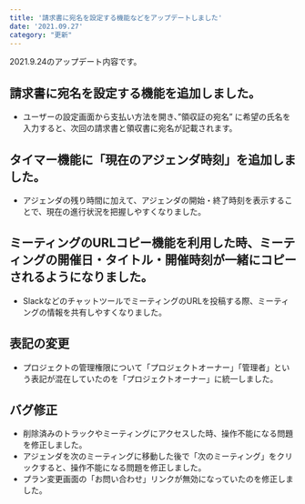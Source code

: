```yaml
---
title: '請求書に宛名を設定する機能などをアップデートしました'
date: '2021.09.27'
category: "更新"
---
```


2021.9.24のアップデート内容です。
## 請求書に宛名を設定する機能を追加しました。
- ユーザーの設定画面から支払い方法を開き、”領収証の宛名” に希望の氏名を入力すると、次回の請求書と領収書に宛名が記載されます。
## タイマー機能に「現在のアジェンダ時刻」を追加しました。
- アジェンダの残り時間に加えて、アジェンダの開始・終了時刻を表示することで、現在の進行状況を把握しやすくなりました。

## ミーティングのURLコピー機能を利用した時、ミーティングの開催日・タイトル・開催時刻が一緒にコピーされるようになりました。
- SlackなどのチャットツールでミーティングのURLを投稿する際、ミーティングの情報を共有しやすくなりました。

## 表記の変更
- プロジェクトの管理権限について「プロジェクトオーナー」「管理者」という表記が混在していたのを「プロジェクトオーナー」に統一しました。

## バグ修正
- 削除済みのトラックやミーティングにアクセスした時、操作不能になる問題を修正しました。
- アジェンダを次のミーティングに移動した後で「次のミーティング」をクリックすると、操作不能になる問題を修正しました。
- プラン変更画面の「お問い合わせ」リンクが無効になっていたのを修正しました。
